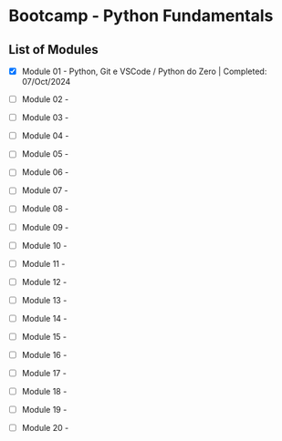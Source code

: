 # Bootcamp - Python Fundamentals

## List of Modules

- [x] Module 01 - Python, Git e VSCode / Python do Zero | Completed: 07/Oct/2024
- [ ] Module 02 - 
- [ ] Module 03 - 
- [ ] Module 04 - 
- [ ] Module 05 - 
- [ ] Module 06 - 
- [ ] Module 07 - 
- [ ] Module 08 - 
- [ ] Module 09 - 
- [ ] Module 10 - 
- [ ] Module 11 - 
- [ ] Module 12 - 
- [ ] Module 13 - 
- [ ] Module 14 - 
- [ ] Module 15 - 
- [ ] Module 16 - 
- [ ] Module 17 - 
- [ ] Module 18 - 
- [ ] Module 19 - 
- [ ] Module 20 - 


